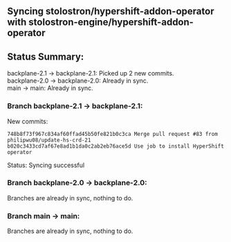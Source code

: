 ## Syncing stolostron/hypershift-addon-operator with stolostron-engine/hypershift-addon-operator

## Status Summary:

backplane-2.1 -> backplane-2.1: Picked up 2 new commits.  
backplane-2.0 -> backplane-2.0: Already in sync.  
main -> main: Already in sync.  

### Branch backplane-2.1 -> backplane-2.1:

New commits:

```
748b8f73f967c834af60ffad45b50fe821b0c3ca Merge pull request #83 from philipwu08/update-hs-crd-21
b020c3433cd7af67e8ad1b1da0c2ab2eb76ace5d Use job to install HyperShift operator
```

Status: Syncing successful

### Branch backplane-2.0 -> backplane-2.0:

Branches are already in sync, nothing to do.

### Branch main -> main:

Branches are already in sync, nothing to do.
